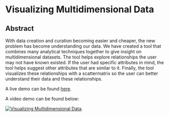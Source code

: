 # Visualizing Multidimensional Data

## Abstract
With data creation and curation becoming easier and cheaper, the new problem has become understanding our data. We have created a tool that combines many analytical techniques together to give insight on multidimensional datasets. The tool helps explore relationships the user may not have known existed. If the user had specific attributes in mind, the tool helps suggest other attributes that are similar to it. Finally, the tool visualizes these relationships with a scattermatrix so the user can better understand their data and these relationships. 

A live demo can be found [here](http://NYU-CS6313-Projects.github.io/Visualizing-Multidimensional-Data/).

A video demo can be found below:

[![Visualizing Multidimensional Data](https://i.vimeocdn.com/video/519119609_150x84.jpg)](https://vimeo.com/128109250).